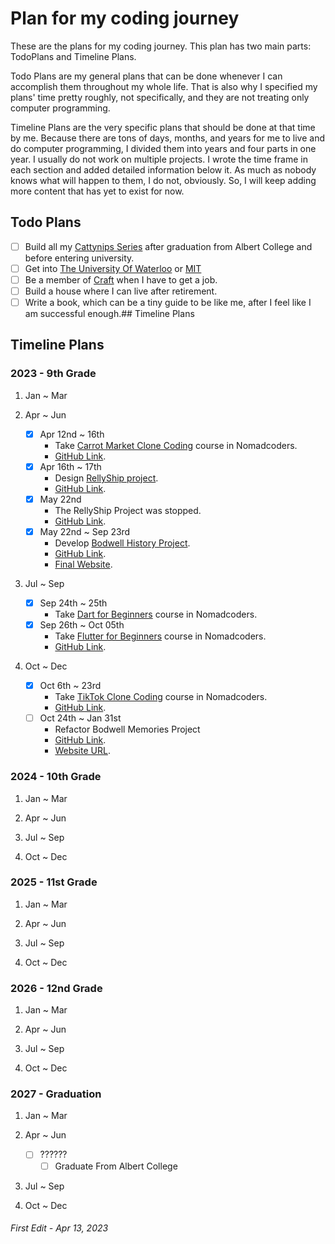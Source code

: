 # Plan for my coding journey

These are the plans for my coding journey. This plan has two main parts: TodoPlans and Timeline Plans.

Todo Plans are my general plans that can be done whenever I can accomplish them throughout my whole life. That is also why I specified my plans' time pretty roughly, not specifically, and they are not treating only computer programming.

Timeline Plans are the very specific plans that should be done at that time by me. Because there are tons of days, months, and years for me to live and do computer programming, I divided them into years and four parts in one year. I usually do not work on multiple projects. I wrote the time frame in each section and added detailed information below it. As much as nobody knows what will happen to them, I do not, obviously. So, I will keep adding more content that has yet to exist for now.

## Todo Plans

- [ ] Build all my [Cattynips Series](https://github.com/stars/cattynip/lists/cattynips) after graduation from Albert College and before entering university.
- [ ] Get into [The University Of Waterloo](https://uwaterloo.ca/) or [MIT](https://mit.edu/)
- [ ] Be a member of [Craft](https://craft.do) when I have to get a job.
- [ ] Build a house where I can live after retirement.
- [ ] Write a book, which can be a tiny guide to be like me, after I feel like I am successful enough.## Timeline Plans

## Timeline Plans

### 2023 - 9th Grade

1. Jan ~ Mar

2. Apr ~ Jun

   - [x] Apr 12nd ~ 16th
     - Take [Carrot Market Clone Coding](https://nomadcoders.co/carrot-market) course in Nomadcoders.
     - [GitHub Link](https://github.com/cattynip/narrot-market).
   - [x] Apr 16th ~ 17th
     - Design [RellyShip project](https://github.com/cattynip/rellyship).
     - [GitHub Link](https://github.com/cattynip/rellyship).
   - [x] May 22nd
     - The RellyShip Project was stopped.
     - [GitHub Link](https://github.com/cattynip/rellyship).
   - [x] May 22nd ~ Sep 23rd
     - Develop [Bodwell History Project](https://github.com/cattynip/bodwell-history).
     - [GitHub Link](https://github.com/cattynip/bodwell-history).
     - [Final Website](https://bodwell-history.com).

3. Jul ~ Sep

   - [x] Sep 24th ~ 25th
     - Take [Dart for Beginners](https://nomadcoders.co/dart-for-beginners) course in Nomadcoders.
   - [x] Sep 26th ~ Oct 05th
     - Take [Flutter for Beginners](https://nomadcoders.co/flutter-for-beginners) course in Nomadcoders.
     - [GitHub Link](https://github.com/cattynip/webtoon-app).

4. Oct ~ Dec

   - [x] Oct 6th ~ 23rd
     - Take [TikTok Clone Coding](https://nomadcoders.co/tiktok-clone) course in Nomadcoders.
     - [GitHub Link](https://github.com/cattynip/ticktok).
   - [ ] Oct 24th ~ Jan 31st
     - Refactor Bodwell Memories Project
     - [GitHub Link](https://github.com/cattynip/bodwell-memories).
     - [Website URL](https://bodwell.app).

### 2024 - 10th Grade

1. Jan ~ Mar

2. Apr ~ Jun

3. Jul ~ Sep

4. Oct ~ Dec

### 2025 - 11st Grade

1. Jan ~ Mar

2. Apr ~ Jun

3. Jul ~ Sep

4. Oct ~ Dec

### 2026 - 12nd Grade

1. Jan ~ Mar

2. Apr ~ Jun

3. Jul ~ Sep

4. Oct ~ Dec

### 2027 - Graduation

1. Jan ~ Mar

2. Apr ~ Jun

   - [ ] ??????
     - [ ] Graduate From Albert College

3. Jul ~ Sep

4. Oct ~ Dec

###### First Edit - Apr 13, 2023
